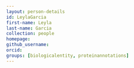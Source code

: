```yaml
---
layout: person-details
id: LeylaGarcia
first-name: Leyla
last-name: Garcia
collection: people
homepage:
github_username:
orcid:
groups: [biologicalentity, proteinannotations]
---
```

